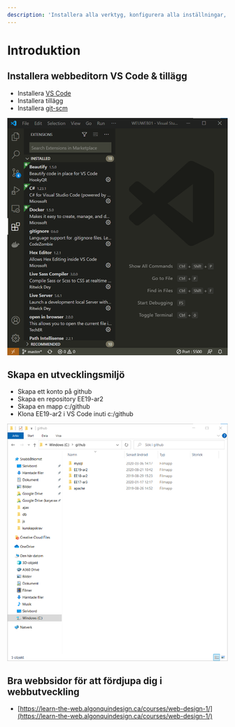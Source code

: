 ```yaml
---
description: 'Installera alla verktyg, konfigurera alla inställningar, skapar alla mappar'
---
```


# Introduktion

## Installera webbeditorn VS Code & tillägg

* Installera [VS Code](https://code.visualstudio.com/)
* Installera tillägg
* Installera [git-scm](https://git-scm.com/)

![](.gitbook/assets/image%20%2811%29.png)

## Skapa en utvecklingsmiljö

* Skapa ett konto på github
* Skapa en repository EE19-ar2
* Skapa en mapp c:/github
* Klona EE19-ar2 i VS Code inuti c:/github

![](.gitbook/assets/image%20%2824%29.png)

## Bra webbsidor för att fördjupa dig i webbutveckling

* [https://learn-the-web.algonquindesign.ca/courses/web-design-1/](https://learn-the-web.algonquindesign.ca/courses/web-design-1/)


